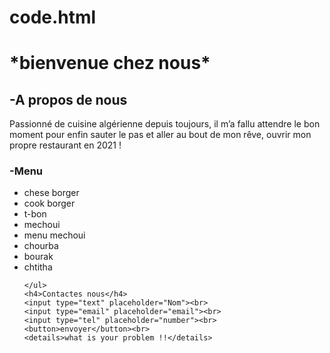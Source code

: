 # code.html
<!DOCTYPE html>
<html lang="en">

<head>
    <meta charset="UTF-8">
    <meta name="viewport" content="width=device-width, initial-scale=1.0">
    <title> -restaurant hicham cook</title>
    <link rel="stylesheet" href="01.css">
</head>

<body>
    <h1>*bienvenue chez nous* </h1>
    <h2>-A propos de nous</h2>
    <p>Passionné de cuisine algérienne depuis toujours, il m’a fallu attendre le bon moment pour enfin sauter le pas et
        aller au bout de mon rêve, ouvrir mon propre restaurant en 2021 !</p>
    <h3>-Menu</h3>
    <ul>
        <li>chese borger</li>
        <li>cook borger</li>
        <li>t-bon</li>
        <li>mechoui</li>
        <li>menu mechoui</li>
        <li>chourba</li>
        <li>bourak</li>
        <li> chtitha</li>

    </ul>
    <h4>Contactes nous</h4>
    <input type="text" placeholder="Nom"><br>
    <input type="email" placeholder="email"><br>
    <input type="tel" placeholder="number"><br>
    <button>envoyer</button><br>
    <details>what is your problem !!</details>


</body>

</html>
